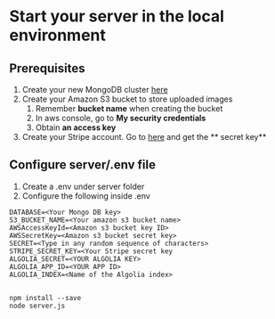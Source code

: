 # Start your server in the local environment

## Prerequisites

1. Create your new MongoDB cluster [here](https://cloud.mongodb.com/)
2. Create your Amazon S3 bucket to store uploaded images
   1. Remember **bucket name** when creating the bucket
   2. In aws console, go to **My security credentials**
   3. Obtain **an access key**
3. Create your Stripe account. Go to [here](https://dashboard.stripe.com/test/apikeys) and get the ** secret key**

## Configure server/.env file

1. Create a .env under server folder
2. Configure the following inside .env

```
DATABASE=<Your Mongo DB key>
S3_BUCKET_NAME=<Your amazon s3 bucket name>
AWSAccessKeyId=<Amazon s3 bucket key ID>
AWSSecretKey=<Amazon s3 bucket secret key>
SECRET=<Type in any random sequence of characters>
STRIPE_SECRET_KEY=<Your Stripe secret key
ALGOLIA_SECRET=<YOUR ALGOLIA KEY>
ALGOLIA_APP_ID=<YOUR APP ID>
ALGOLIA_INDEX=<Name of the Algolia index>
```

```

npm install --save
node server.js

```
